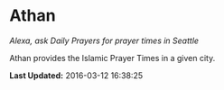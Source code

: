 # Athan
*Alexa, ask Daily Prayers for prayer times in Seattle*

Athan provides the Islamic Prayer Times in a given city.

**Last Updated:** 2016-03-12 16:38:25